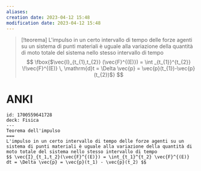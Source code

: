 ```yaml
---
aliases: 
creation date: 2023-04-12 15:48
modification date: 2023-04-12 15:48
---
```


>[!teorema]
>L'impulso in un certo intervallo di tempo delle forze agenti su un sistema di punti materiali è uguale alla variazione della quantità di moto totale del sistema nello stesso intervallo di tempo
> $$ \fbox{$\vec{I}_{t_{1},t_{2}} (\vec{F}^{(E)}) = \int _{t_{1}}^{t_{2}} \!\vec{F}^{(E)} \, \mathrm{d}t = \Delta \vec{p} = \vec{p}(t_{1})-\vec{p}(t_{2})$} $$

# ANKI

```anki
id: 1700559641728
deck: Fisica
---
Teorema dell'impulso
===
L'impulso in un certo intervallo di tempo delle forze agenti su un sistema di punti materiali è uguale alla variazione della quantità di moto totale del sistema nello stesso intervallo di tempo
$$ \vec{I}_{t_1,t_2}(\vec{F}^{(E)}) = \int_{t_1}^{t_2} \vec{F}^{(E)} dt = \Delta \vec{p} = \vec{p}(t_1) - \vec{p}(t_2) $$
```


